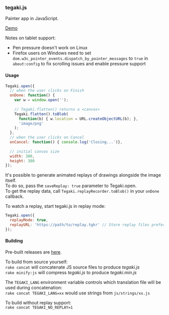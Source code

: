 ### tegaki.js

Painter app in JavaScript.  

[Demo](https://desuwa.github.io/tegaki.html)

Notes on tablet support:
- Pen pressure doesn't work on Linux  
- Firefox users on Windows need to set `dom.w3c_pointer_events.dispatch_by_pointer_messages` to `true` in `about:config` to fix scrolling issues and enable pressure support  

#### Usage

```javascript
Tegaki.open({
  // when the user clicks on Finish
  onDone: function() {
    var w = window.open('');
    
    // Tegaki.flatten() returns a <canvas>
    Tegaki.flatten().toBlob(
      function(b) { w.location = URL.createObjectURL(b); },
      'image/png'
    );
  },
  // when the user clicks on Cancel
  onCancel: function() { console.log('Closing...')},
  
  // initial canvas size
  width: 380,
  height: 380
});
```

It's possible to generate animated replays of drawings alongside the image itself.  
To do so, pass the `saveReplay: true` parameter to Tegaki.open.  
To get the replay data, call `Tegaki.replayRecorder.toBlob()` in your `onDone` callback.  

To watch a replay, start tegaki.js in replay mode:  
```javascript
Tegaki.open({
  replayMode: true,
  replayURL: 'https://path/to/replay.tgkr' // Store replay files preferably with the .tgkr extension
});
```

#### Building

Pre-built releases are [here](https://github.com/desuwa/tegaki/releases).  

To build from source yourself:  
`rake concat` will concatenate JS source files to produce *tegaki.js*  
`rake minify:js` will compress *tegaki.js* to produce *tegaki.min.js*


The `TEGAKI_LANG` environment variable controls which translation file will be used during concatenation:  
`rake concat TEGAKI_LANG=xx` would use strings from `js/strings/xx.js`

To build without replay support:  
`rake concat TEGAKI_NO_REPLAY=1`

